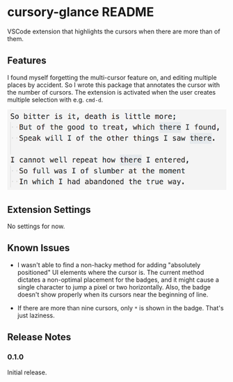 # cursory-glance README

VSCode extension that highlights the cursors when there are more than of them.

## Features

I found myself forgetting the multi-cursor feature on, and editing multiple places by accident. So I wrote this package that annotates the cursor with the number of cursors. The extension is activated when the user creates multiple selection with e.g. `cmd-d`.

![GIF](./vscode.gif)

## Extension Settings

No settings for now.

## Known Issues

- I wasn't able to find a non-hacky method for adding "absolutely positioned" UI elements where the cursor is. The current method dictates a non-optimal placement for the badges, and it might cause a single character to jump a pixel or two horizontally. Also, the badge doesn't show properly when its cursors near the beginning of line.

- If there are more than nine cursors, only `*` is shown in the badge. That's just laziness.

## Release Notes

### 0.1.0

Initial release.
